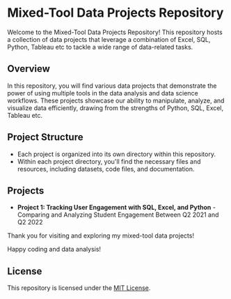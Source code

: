 # Mixed-Tool Data Projects Repository

Welcome to the Mixed-Tool Data Projects Repository! This repository hosts a collection of data projects that leverage a combination of Excel, SQL, Python, Tableau etc to tackle a wide range of data-related tasks.

## Overview

In this repository, you will find various data projects that demonstrate the power of using multiple tools in the data analysis and data science workflows. These projects showcase our ability to manipulate, analyze, and visualize data efficiently, drawing from the strengths of Python, SQL, Excel, Tableau etc.

## Project Structure

- Each project is organized into its own directory within this repository.
- Within each project directory, you'll find the necessary files and resources, including datasets, code files, and documentation.


## Projects

- **Project 1: Tracking User Engagement with SQL, Excel, and Python** - Comparing and Analyzing Student Engagement Between Q2 2021 and Q2 2022 


Thank you for visiting and exploring my mixed-tool data projects!

Happy coding and data analysis!

## License

This repository is licensed under the [MIT License](LICENSE).
